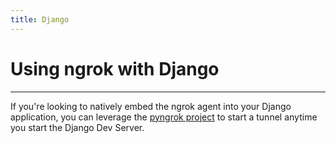 ```yaml
---
title: Django
---
```


# Using ngrok with Django
------------

If you're looking to natively embed the ngrok agent into your Django application, you can leverage the [pyngrok project](https://pyngrok.readthedocs.io/en/latest/integrations.html#django) to start a tunnel anytime you start the Django Dev Server.
